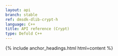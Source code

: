 ```yaml
---
layout: api
branch: stable
ref: dmsdk-dlib-crypt-h
language: C++
title: API reference (Crypt)
type: Defold C++
---
```

{% include anchor_headings.html html=content %}